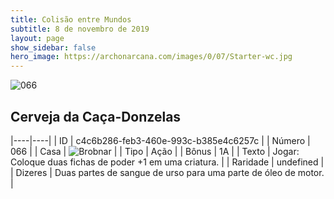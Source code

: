 ```yaml
---
title: Colisão entre Mundos
subtitle: 8 de novembro de 2019
layout: page
show_sidebar: false
hero_image: https://archonarcana.com/images/0/07/Starter-wc.jpg
---
```


![066](https://cdn.keyforgegame.com/media/card_front/pt/452_066_QW7P77GRCXHX_pt.png)

## Cerveja da Caça-Donzelas

|----|----|
| ID | c4c6b286-feb3-460e-993c-b385e4c6257c |
| Número | 066 |
| Casa | ![Brobnar](https://archonarcana.com/images/thumb/e/e0/Brobnar.png/22px-Brobnar.png "Brobnar") |
| Tipo | Ação |
| Bônus | 1A |
| Texto | Jogar: Coloque duas fichas de poder +1 em uma criatura. |
| Raridade | undefined |
| Dizeres | Duas partes de sangue de urso  para uma parte de óleo de motor. |